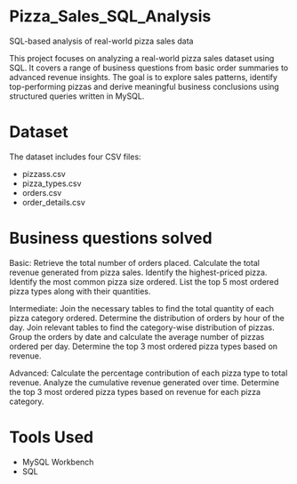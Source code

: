 # Pizza_Sales_SQL_Analysis 
SQL-based analysis of real-world pizza sales data

This project focuses on analyzing a real-world pizza sales dataset using SQL. It covers a range of business questions from basic order summaries to advanced revenue insights. The goal is to explore sales patterns, identify top-performing pizzas and derive meaningful business conclusions using structured queries written in MySQL.

# Dataset
The dataset includes four CSV files:
- pizzass.csv
- pizza_types.csv
- orders.csv
- order_details.csv

# Business questions solved
Basic:
Retrieve the total number of orders placed.
Calculate the total revenue generated from pizza sales.
Identify the highest-priced pizza.
Identify the most common pizza size ordered.
List the top 5 most ordered pizza types along with their quantities.

Intermediate:
Join the necessary tables to find the total quantity of each pizza category ordered.
Determine the distribution of orders by hour of the day.
Join relevant tables to find the category-wise distribution of pizzas.
Group the orders by date and calculate the average number of pizzas ordered per day.
Determine the top 3 most ordered pizza types based on revenue.

Advanced:
Calculate the percentage contribution of each pizza type to total revenue.
Analyze the cumulative revenue generated over time.
Determine the top 3 most ordered pizza types based on revenue for each pizza category.

# Tools Used
- MySQL Workbench
- SQL

